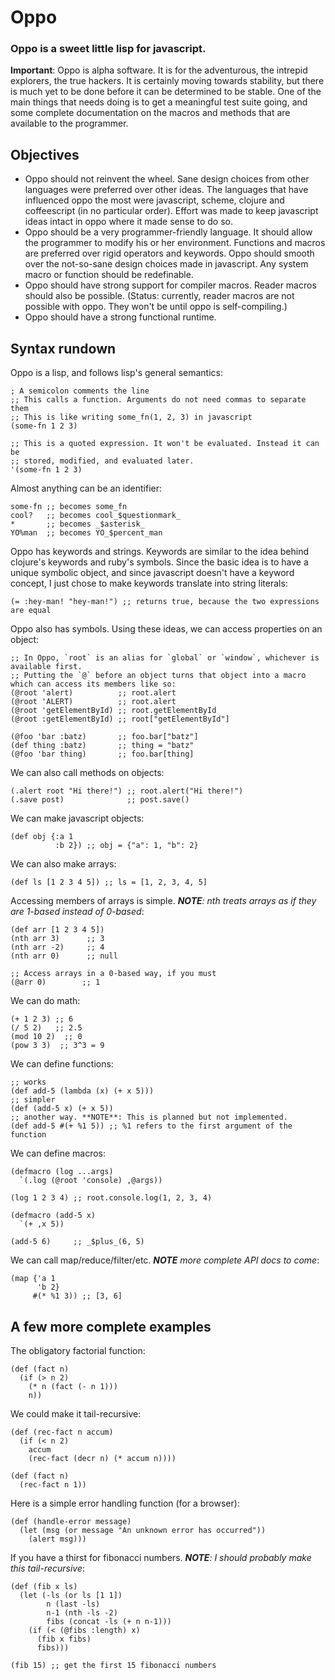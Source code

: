 # Oppo

### Oppo is a sweet little lisp for javascript.

**Important**: Oppo is alpha software. It is for the adventurous, the intrepid explorers, the true hackers. It is certainly moving towards stability, but there is much yet to be done before it can be determined to be stable. One of the main things that needs doing is to get a meaningful test suite going, and some complete documentation on the macros and methods that are available to the programmer.

## Objectives

  * Oppo should not reinvent the wheel. Sane design choices from other languages were preferred over other ideas. The languages that have influenced oppo the most were javascript, scheme, clojure and coffeescript (in no particular order). Effort was made to keep javascript ideas intact in oppo where it made sense to do so.
  * Oppo should be a very programmer-friendly language. It should allow the programmer to modify his or her environment. Functions and macros are preferred over rigid operators and keywords. Oppo should smooth over the not-so-sane design choices made in javascript. Any system macro or function should be redefinable.
  * Oppo should have strong support for compiler macros. Reader macros should also be possible. (Status: currently, reader macros are not possible with oppo. They won't be until oppo is self-compiling.)
  * Oppo should have a strong functional runtime.
  
## Syntax rundown

Oppo is a lisp, and follows lisp's general semantics:

    ; A semicolon comments the line
    ;; This calls a function. Arguments do not need commas to separate them
    ;; This is like writing some_fn(1, 2, 3) in javascript
    (some-fn 1 2 3)
    
    ;; This is a quoted expression. It won't be evaluated. Instead it can be
    ;; stored, modified, and evaluated later.
    '(some-fn 1 2 3)
   
Almost anything can be an identifier:

    some-fn ;; becomes some_fn
    cool?   ;; becomes cool_$questionmark_
    *       ;; becomes _$asterisk_
    YO%man  ;; becomes YO_$percent_man
    
Oppo has keywords and strings. Keywords are similar to the idea behind clojure's keywords and ruby's symbols. Since the basic idea is to have a unique symbolic object, and since javascript doesn't have a keyword concept, I just chose to make keywords translate into string literals:

    (= :hey-man! "hey-man!") ;; returns true, because the two expressions are equal
    
Oppo also has symbols. Using these ideas, we can access properties on an object:

    ;; In Oppo, `root` is an alias for `global` or `window`, whichever is available first.
    ;; Putting the `@` before an object turns that object into a macro which can access its members like so:
    (@root 'alert)          ;; root.alert
    (@root 'ALERT)          ;; root.alert
    (@root 'getElementById) ;; root.getElementById
    (@root :getElementById) ;; root["getElementById"]
    
    (@foo 'bar :batz)       ;; foo.bar["batz"]
    (def thing :batz)       ;; thing = "batz"
    (@foo 'bar thing)       ;; foo.bar[thing]
    
We can also call methods on objects:
    
    (.alert root "Hi there!") ;; root.alert("Hi there!")
    (.save post)              ;; post.save()

We can make javascript objects:

    (def obj {:a 1
              :b 2}) ;; obj = {"a": 1, "b": 2}
              
We can also make arrays:

    (def ls [1 2 3 4 5]) ;; ls = [1, 2, 3, 4, 5]
    
Accessing members of arrays is simple. _**NOTE**: nth treats arrays as if they are 1-based instead of 0-based_:

    (def arr [1 2 3 4 5])
    (nth arr 3)      ;; 3
    (nth arr -2)     ;; 4
    (nth arr 0)      ;; null
    
    ;; Access arrays in a 0-based way, if you must
    (@arr 0)        ;; 1
    
We can do math:

    (+ 1 2 3) ;; 6
    (/ 5 2)   ;; 2.5
    (mod 10 2)  ;; 0
    (pow 3 3)  ;; 3^3 = 9
    
We can define functions:

    ;; works
    (def add-5 (lambda (x) (+ x 5)))
    ;; simpler
    (def (add-5 x) (+ x 5))
    ;; another way. **NOTE**: This is planned but not implemented.
    (def add-5 #(+ %1 5)) ;; %1 refers to the first argument of the function
    
We can define macros:

    (defmacro (log ...args)
      `(.log (@root 'console) ,@args))
      
    (log 1 2 3 4) ;; root.console.log(1, 2, 3, 4)
      
    (defmacro (add-5 x)
      `(+ ,x 5))
      
    (add-5 6)     ;; _$plus_(6, 5)
    
We can call map/reduce/filter/etc. _**NOTE** more complete API docs to come_:

    (map {'a 1
          'b 2}
         #(* %1 3)) ;; [3, 6]
  
## A few more complete examples

The obligatory factorial function:

    (def (fact n)
      (if (> n 2)
        (* n (fact (- n 1)))
        n))

We could make it tail-recursive:

    (def (rec-fact n accum)
      (if (< n 2)
        accum
        (rec-fact (decr n) (* accum n))))

    (def (fact n)
      (rec-fact n 1))
      
Here is a simple error handling function (for a browser):

    (def (handle-error message)
      (let (msg (or message "An unknown error has occurred"))
        (alert msg)))
        
If you have a thirst for fibonacci numbers. _**NOTE**: I should probably make this tail-recursive_:

    (def (fib x ls)
      (let (-ls (or ls [1 1])
            n (last -ls)
            n-1 (nth -ls -2)
            fibs (concat -ls (+ n n-1)))
        (if (< (@fibs :length) x)
          (fib x fibs)
          fibs)))

    (fib 15) ;; get the first 15 fibonacci numbers